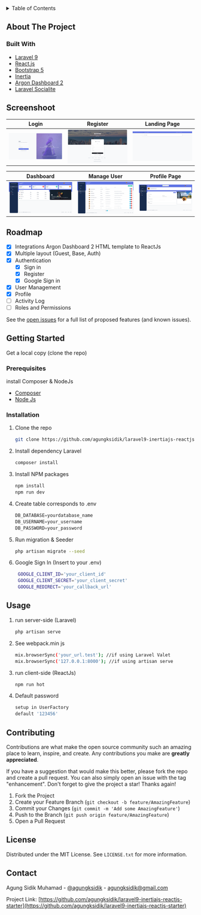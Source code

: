 
<!-- TABLE OF CONTENTS -->
<details>
  <summary>Table of Contents</summary>
  <ol>
    <li>
      <a href="#about-the-project">About The Project</a>
      <ul>
        <li><a href="#built-with">Built With</a></li>
      </ul>
    </li>
    <li><a href="#screenshoot">Screenshoot</a></li>
    <li><a href="#roadmap">Roadmap</a></li>
    <li>
      <a href="#getting-started">Getting Started</a>
      <ul>
        <li><a href="#prerequisites">Prerequisites</a></li>
        <li><a href="#installation">Installation</a></li>
      </ul>
    </li>
    <li><a href="#usage">Usage</a></li>
    <li><a href="#contributing">Contributing</a></li>
    <li><a href="#license">License</a></li>
    <li><a href="#contact">Contact</a></li>
    <li><a href="#acknowledgments">Acknowledgments</a></li>
  </ol>
</details>



<!-- ABOUT THE PROJECT -->
## About The Project

### Built With

* [Laravel 9](https://laravel.com)
* [React.js](https://reactjs.org/)
* [Bootstrap 5](https://getbootstrap.com)
* [Inertia](https://inertiajs.com/)
* [Argon Dashboard 2](https://www.creative-tim.com/product/argon-dashboard)
* [Laravel Socialite](https://github.com/laravel/socialite)

## Screenshoot

| Login | Register | Landing Page |
| --- | --- | --- |
| [![Login](https://raw.githubusercontent.com/agungksidik/public-assets/master/laravel9-inertiajs-reactjs-starter/login_page.png)](#) | [![Register](https://raw.githubusercontent.com/agungksidik/public-assets/master/laravel9-inertiajs-reactjs-starter/register_page.png)](#) | [![Landing Page](https://raw.githubusercontent.com/agungksidik/public-assets/master/laravel9-inertiajs-reactjs-starter/home_page.png)](#) |

| Dashboard | Manage User | Profile Page |
| --- | --- | --- |
| [![Dashboard](https://raw.githubusercontent.com/agungksidik/public-assets/master/laravel9-inertiajs-reactjs-starter/dashboard_page.png)](#) | [![Manage User](https://raw.githubusercontent.com/agungksidik/public-assets/master/laravel9-inertiajs-reactjs-starter/manage_user.png)](#) | [![Profile Page](https://raw.githubusercontent.com/agungksidik/public-assets/master/laravel9-inertiajs-reactjs-starter/profile_page.png)](#) |

<!-- ROADMAP -->
## Roadmap

- [x] Integrations Argon Dashboard 2 HTML template to ReactJs
- [x] Multiple layout (Guest, Base, Auth)
- [x] Authentication
    - [x] Sign in
    - [x] Register 
    - [x] Google Sign in 
- [x] User Management
- [x] Profile
- [ ] Activity Log
- [ ] Roles and Permissions

See the [open issues](https://github.com/agungksidik/laravel9-inertiajs-reactjs-starter/issues) for a full list of proposed features (and known issues).

<!-- GETTING STARTED -->
## Getting Started

Get a local copy (clone the repo)

### Prerequisites

install Composer & NodeJs 

- [Composer](https://getcomposer.org/doc/00-intro.md)
- [Node Js](https://nodejs.org/en/download/)

### Installation

1. Clone the repo
   ```sh
   git clone https://github.com/agungksidik/laravel9-inertiajs-reactjs-starter.git
   ```
2. Install dependency Laravel
   ```sh
   composer install
   ```
3. Install NPM packages
   ```sh
   npm install
   npm run dev
   ```
4. Create table corresponds to .env
    ```js    
    DB_DATABASE=yourdatabase_name
    DB_USERNAME=your_username
    DB_PASSWORD=your_password
   ```
5. Run migration & Seeder
   ```sh
   php artisan migrate --seed
   ```
6. Google Sign In (Insert to your .env)
   ```sh
    GOOGLE_CLIENT_ID='your_client_id'
    GOOGLE_CLIENT_SECRET='your_client_secret'
    GOOGLE_REDIRECT='your_callback_url'
   ```



<!-- USAGE EXAMPLES -->
## Usage

1. run server-side (Laravel)
   ```sh
   php artisan serve
   ```
2. See webpack.min js 
   ```sh
   mix.browserSync('your_url.test'); //if using Laravel Valet
   mix.browserSync('127.0.0.1:8000'); //if using artisan serve
   ```
3. run client-side (ReactJs)
   ```sh
   npm run hot
   ```
4. Default password
   ```sh
   setup in UserFactory
   default '123456'
   ```

<!-- CONTRIBUTING -->
## Contributing

Contributions are what make the open source community such an amazing place to learn, inspire, and create. Any contributions you make are **greatly appreciated**.

If you have a suggestion that would make this better, please fork the repo and create a pull request. You can also simply open an issue with the tag "enhancement".
Don't forget to give the project a star! Thanks again!

1. Fork the Project
2. Create your Feature Branch (`git checkout -b feature/AmazingFeature`)
3. Commit your Changes (`git commit -m 'Add some AmazingFeature'`)
4. Push to the Branch (`git push origin feature/AmazingFeature`)
5. Open a Pull Request




<!-- LICENSE -->
## License

Distributed under the MIT License. See `LICENSE.txt` for more information.


<!-- CONTACT -->
## Contact

Agung Sidik Muhamad - [@agungksidik](https://twitter.com/agungksidik) - agungksidik@gmail.com

Project Link: [https://github.com/agungksidik/laravel9-inertiajs-reactjs-starter](https://github.com/agungksidik/laravel9-inertiajs-reactjs-starter)

